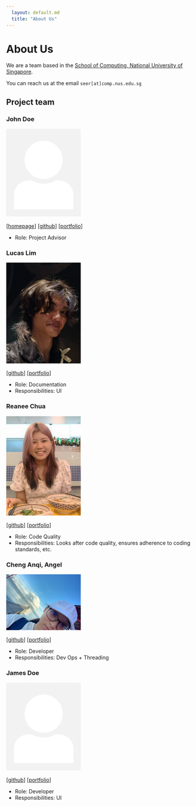 ```yaml
---
  layout: default.md
  title: "About Us"
---
```


# About Us

We are a team based in the [School of Computing, National University of Singapore](http://www.comp.nus.edu.sg).

You can reach us at the email `seer[at]comp.nus.edu.sg`

## Project team

### John Doe

<img src="images/johndoe.png" width="200px">

[[homepage](http://www.comp.nus.edu.sg/~damithch)]
[[github](https://github.com/johndoe)]
[[portfolio](team/johndoe.md)]

* Role: Project Advisor

### Lucas Lim

<img src="images/codekrodile.png" width="200px">

[[github](http://github.com/Codekrodile)]
[[portfolio](team/codekrodile.md)]

* Role: Documentation
* Responsibilities: UI

### Reanee Chua

<img src="images/reaneechua.png" width="200px">

[[github](https://github.com/reaneechua)] [[portfolio](team/reaneechua.md)]

* Role: Code Quality
* Responsibilities:  Looks after code quality, ensures adherence to coding standards, etc.

### Cheng Anqi, Angel

<img src="images/aerollingoverdeepblueseas.png.jpg" width="200px">

[[github](http://github.com/AerollingOverDeepBlueSeas)]
[[portfolio](team/aerollingoverdeepblueseas.md)]

* Role: Developer
* Responsibilities: Dev Ops + Threading

### James Doe

<img src="images/johndoe.png" width="200px">

[[github](http://github.com/johndoe)]
[[portfolio](team/johndoe.md)]

* Role: Developer
* Responsibilities: UI
